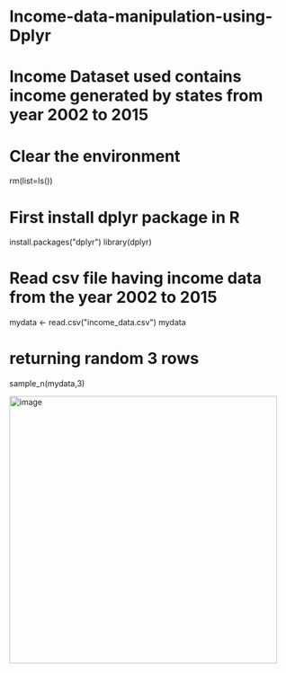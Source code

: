 # Income-data-manipulation-using-Dplyr

# Income Dataset used contains income generated by states from year 2002 to 2015


# Clear the environment
rm(list=ls())

# First install dplyr package in R
install.packages("dplyr")
library(dplyr)

# Read csv file having income data from the year 2002 to 2015
mydata <- read.csv("income_data.csv")
mydata

# returning random 3 rows
sample_n(mydata,3)

<img width="476" alt="image" src="https://user-images.githubusercontent.com/114110996/218855153-526d9732-91f5-4f2b-9afb-31bd3a2b919e.png">

